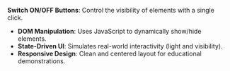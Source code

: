 **Switch ON/OFF Buttons**: Control the visibility of elements with a single click.
- **DOM Manipulation**: Uses JavaScript to dynamically show/hide elements.
- **State-Driven UI**: Simulates real-world interactivity (light and visibility).
- **Responsive Design**: Clean and centered layout for educational demonstrations.
